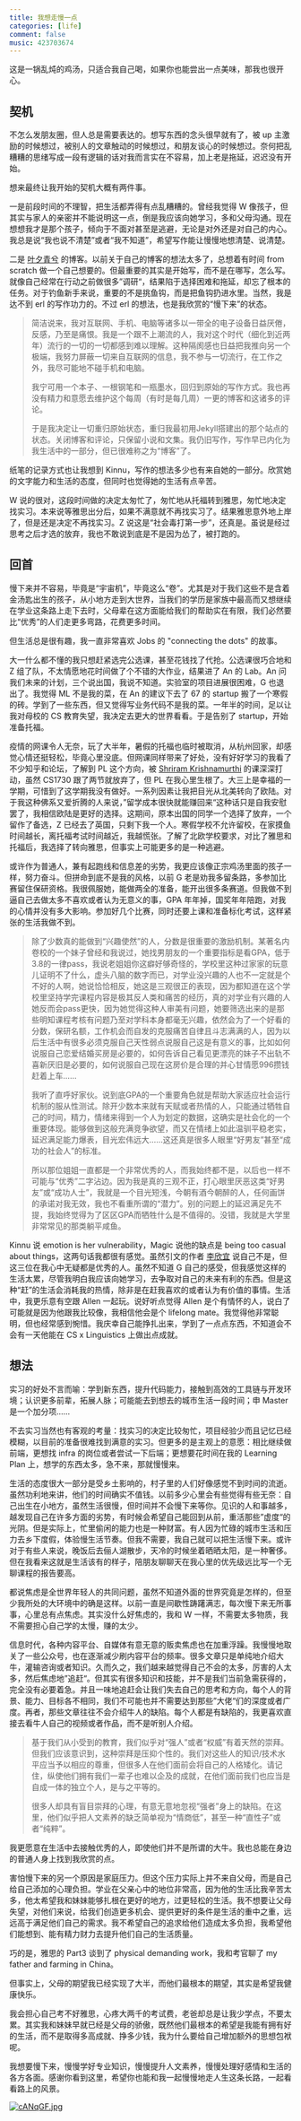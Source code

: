 ```yaml
---
title: 我想走慢一点
categories: [life]
comment: false
music: 423703674
---
```


这是一锅乱炖的鸡汤，只适合我自己喝，如果你也能尝出一点美味，那我也很开心。

## 契机

不怎么发朋友圈，但人总是需要表达的。想写东西的念头很早就有了，被 up 主激励的时候想过，被别人的文章触动的时候想过，和朋友谈心的时候想过。奈何把乱糟糟的思绪写成一段有逻辑的话对我而言实在不容易，加上老是拖延，迟迟没有开始。

想来最终让我开始的契机大概有两件事。

一是前段时间的不理智，把生活都弄得有点乱糟糟的。曾经我觉得 W 像孩子，但其实与家人的亲密并不能说明这一点，倒是我应该向她学习，多和父母沟通。现在想想我才是那个孩子，倾向于不面对甚至是逃避，无论是对外还是对自己的内心。我总是说“我也说不清楚”或者“我不知道”，希望写作能让慢慢地想清楚、说清楚。

二是 [叶夕青兮](https://erl.im/garden/readme.html) 的博客。以前关于自己的博客的想法太多了，总想着有时间 from scratch 做一个自己想要的。但最重要的其实是开始写，而不是在哪写，怎么写。就像自己经常在行动之前做很多”调研“，结果陷于选择困难和拖延，却忘了根本的任务。对于钓鱼新手来说，重要的不是挑鱼钩，而是把鱼钩扔进水里。当然，我是达不到 erl 的写作功力的。不过 erl 的想法，也是我欣赏的“慢下来”的状态。

> 简洁说来，我对互联网、手机、电脑等诸多以一带全的电子设备日益厌倦，反感，乃至是痛恨。我是一个跟不上潮流的人，我对这个时代（细化到近两年）流行的一切的一切都感到难以理解。这种隔阂感也日益把我推向另一个极端，我努力屏蔽一切来自互联网的信息，我不参与一切流行，在工作之外，我尽可能地不碰手机和电脑。
>
> 我宁可用一个本子、一根钢笔和一瓶墨水，回归到原始的写作方式。我也再没有精力和意愿去维护这个每周（有时是每几周）一更的博客和这诸多的评论。
>
> 于是我决定让一切重归原始状态，重归我最初用Jekyll搭建出的那个站点的状态。关闭博客和评论，只保留小说和文集。我仍旧写作，写作早已内化为我生活中的一部分，但已很难称之为“博客”了。

纸笔的记录方式也让我想到 Kinnu，写作的想法多少也有来自她的一部分。欣赏她的文字能力和生活的态度，但同时也觉得她的生活有点辛苦。

W 说的很对，这段时间做的决定太匆忙了，匆忙地从托福转到雅思，匆忙地决定找实习。本来说等雅思出分后，如果不满意就不再找实习了。结果雅思意外地上岸了，但是还是决定不再找实习。Z 说这是“社会毒打第一步”，还真是。虽说是经过思考之后才选的放弃，我也不敢说到底是不是因为怂了，被打跑的。

## 回首

慢下来并不容易，毕竟是“宇宙机”，毕竟这么“卷”。尤其是对于我们这些不是含着金汤匙出生的孩子，从小地方走到大世界，当我们的学历是家族中最高而又想继续在学业这条路上走下去时，父母辈在这方面能给我们的帮助实在有限，我们必然要比“优秀”的人们走更多弯路，花费更多时间。

但生活总是很有趣，我一直非常喜欢 Jobs 的 "connecting the dots" 的故事。

大一什么都不懂的我只想赶紧选完公选课，甚至花钱找了代抢。公选课很巧合地和 Z 组了队，不太情愿地花时间做了个不错的大作业，结果进了 An 的 Lab。An 问我们未来的计划，三个说出国，我说不知道。实验室的项目进展很困难，G 也退出了。我觉得 ML 不是我的菜，在 An 的建议下去了 67 的 startup 搬了一个寒假的砖。学到了一些东西，但又觉得写业务代码不是我的菜。一年半的时间，足以让我对母校的 CS 教育失望，我决定去更大的世界看看。于是告别了 startup，开始准备托福。

疫情的网课令人无奈，玩了大半年，暑假的托福也临时被取消，从杭州回家，却感觉心情还挺轻松，毕竟心里没底。但网课同样带来了好处，没有好好学习的我看了不少知乎和论坛，了解到 PL 这个方向，被 [Shriram Krishnamurthi](http://cs.brown.edu/~sk/) 的课深深打动，虽然 CS1730 跟了两节就放弃了，但 PL 在我心里生根了。大三上是幸福的一学期，可惜到了这学期我没有做好。一系列因素让我把目光从北美转向了欧陆。对于我这种佛系又爱折腾的人来说，”留学成本很快就能赚回来“这种话只是自我安慰罢了，我相信欧陆是更好的选择。这期间，原本出国的同学一个选择了放弃，一个留作了备选，Z 已经去了英国，只剩下我一个人。寒假学校不允许留校，在家摸鱼时间越长，离托福考试时间越近，我越慌张。了解了北欧学校要求，对比了雅思和托福后，我选择了转向雅思，但事实上可能更多的是一种逃避。

或许作为普通人，兼有起跑线和信息差的劣势，我更应该像正宗鸡汤里面的孩子一样，努力奋斗。但拼命到底不是我的风格，以前 G 老是劝我多留条路，多参加比赛留住保研资格。我很佩服她，能做两全的准备，能开出很多条赛道。但我做不到逼自己去做太多不喜欢或者认为无意义的事，GPA 年年掉，国奖年年陪跑，对我的心情并没有多大影响。参加好几个比赛，同时还要上课和准备标化考试，这样紧张的生活我做不到。

> 除了少数真的能做到“兴趣使然”的人，分数是很重要的激励机制。某著名内卷校的一个妹子曾经和我说过，她找男朋友的一个重要指标是看GPA，低于3.8的一律pass，我说老姐姐你这癖好够奇怪的，学校里这种过家家的玩意儿证明不了什么，虚头八脑的数字而已，对学业没兴趣的人也不一定就是个不好的人啊，她说恰恰相反，她这是三观很正的表现，因为都知道在这个学校里坚持学完课程内容是极其反人类和痛苦的经历，真的对学业有兴趣的人她反而会pass更快，因为她觉得这种人审美有问题，她要筛选出来的是那些明知课程考核有问题乃至对学科本身都毫无兴趣，依然会为了一个好看的分数，保研名额，工作机会而自发的克服痛苦自律且斗志满满的人，因为以后生活中有很多必须克服自己天性弱点说服自己这是有意义的事，比如如何说服自己恋爱结婚买房是必要的，如何告诉自己看见更漂亮的妹子不出轨不喜新厌旧是必要的，如何说服自己现在这房价是合理的并心甘情愿996攒钱赶着上车……
>
> 我听了直呼好家伙。说到底GPA的一个重要角色就是帮助大家适应社会运行机制的服从性测试。除开少数本来就有天赋或者热情的人，只能通过牺牲自己的时间，精力，情绪来得到一个人为划定的数据，这确实是社会化的一个重要体现。能够做到这般充满竞争欲望，而又在情绪上如此温驯平稳老实，延迟满足能力爆表，目光宏伟远大……这还真是很多人眼里“好男友”甚至“成功的社会人”的标准。
>
> 所以那位姐姐一直都是一个非常优秀的人，而我始终都不是，以后也一样不可能与“优秀”二字沾边。因为我是真的三观不正，打心眼里厌恶这类“好男友”或“成功人士”，我就是一个目光短浅，今朝有酒今朝醉的人，任何画饼的承诺对我无效，我也不看重所谓的“潜力”。别的问题上的延迟满足先不提，我始终觉得为了区区GPA而牺牲什么是不值得的。没错，我就是大学里非常常见的那类躺平咸鱼。

Kinnu 说 emotion is her vulnerability，Magic 说他的缺点是 being too casual about things，这两句话我都很有感觉。虽然引文的作者 [李欣宜](http://notebook.xyli.me/) 说自己不是，但这三位在我心中无疑都是优秀的人。虽然不知道 G 自己的感受，但我感觉这样的生活太累，尽管我明白我应该向她学习，去争取对自己的未来有利的东西。但是这种“赶”的生活会消耗我的热情，除非是在赶我喜欢的或者认为有价值的事情。生活中，我更乐意有空跟 Allen 一起玩。说好听点觉得 Allen 是个有情怀的人，说白了可能就是因为他跟我比较像，我相信他会是个 lifelong mate。我觉得他非常聪明，但也经常感到惋惜。我庆幸自己能挣扎出来，学到了一点点东西，不知道会不会有一天他能在 CS x Linguistics 上做出点成就。

## 想法

实习的好处不言而喻：学到新东西，提升代码能力，接触到高效的工具链与开发环境；认识更多前辈，拓展人脉；可能能去到想去的城市生活一段时间；申 Master 是一个加分项……

不去实习当然也有客观的考量：找实习的决定比较匆忙，项目经验少而且记忆已经模糊，以目前的准备很难找到满意的实习。但更多的是主观上的意愿：相比继续做前端，更想找 infra 的岗位或者尝试一下后端；更想要花时间在我的 Learning Plan 上，想学的东西太多，急不来，那就慢慢来。

生活的态度很大一部分是受乡土影响的，村子里的人们好像感觉不到时间的流逝。虽然功利地来讲，他们的时间确实不值钱。以前多少心里会有些觉得有些无奈：自己出生在小地方，虽然生活很慢，但时间并不会慢下来等你。见识的人和事越多，越发现自己在许多方面的劣势，有时候会希望自己能回到从前，重活那些”虚度“的光阴。但是实际上，忙里偷闲的能力也是一种财富。有人因为忙碌的城市生活和压力去乡下度假，体验慢生活节奏。但我不需要，我自己就可以把生活慢下来。或许对于有些人来说，晚饭后去俪人湖散步，天冷的时候坐着晒晒太阳，是一种奢侈。但在我看来这就是生活该有的样子，陪朋友聊聊天在我心里的优先级远比写一个无聊课程的报告要高。

都说焦虑是全世界年轻人的共同问题，虽然不知道外面的世界究竟是怎样的，但至少我所处的大环境中的确是这样。以前一直是间歇性踌躇满志，每次慢下来无所事事，心里总有点焦虑。其实没什么好焦虑的，我和 W 一样，不需要太多物质，我不需要担心自己学的太慢，赚的太少。

信息时代，各种内容平台、自媒体有意无意的贩卖焦虑也在加重浮躁。我慢慢地取关了一些公众号，也在逐渐减少刷内容平台的频率。很多文章只是单纯地介绍大牛，灌输咨询或者知识。久而久之，我们越来越觉得自己不会的太多，厉害的人太多，然后焦虑地”追赶“。但其实有很多知识和技能，并不是我们当前急需获得的，完全没有必要着急。并且一味地追赶会让我们失去自己的思考和方向，每个人的背景、能力、目标各不相同，我们不可能也并不需要达到那些”大佬“们的深度或者广度。再者，那些文章往往不会介绍牛人的缺陷。每个人都是有缺陷的，我更喜欢直接去看牛人自己的视频或者作品，而不是听别人介绍。

> 基于我们从小受到的教育，我们似乎对“强人”或者“权威”有着天然的崇拜。但我们应该意识到，这种崇拜是压抑个性的。我们对这些人的知识/技术水平应当予以相应的尊重，但很多人在他们面前会将自己的人格矮化。请记住，纵使他们拥有我们一辈子也难以企及的成就，在他们面前我们也应当是自成一体的独立个人，是与之平等的。
>
> 很多人却具有盲目崇拜的心理，有意无意地忽视“强者”身上的缺陷。在这里，他们似乎把人文素养的缺乏简单视为“情商低”，甚至一种“直性子”或者“纯粹”。

我更愿意在生活中去接触优秀的人，即使他们并不是所谓的大牛。我也总能在身边的普通人身上找到我欣赏的点。

害怕慢下来的另一个原因是家庭压力。但这个压力实际上并不来自父母，而是自己给自己添加的心理负担。学业在父亲心中的地位非常高，因为他的生活比我辛苦太多，他太希望我和妹妹能够扎根在更好的地方，过更轻松的生活。我不想要让父母失望，对他们来说，给我们创造更多机会、提供更好的条件是生活的重中之重，远远高于满足他们自己的需求。我不希望自己的追求给他们造成太多负担，我希望他们能想到、能有精力财力去提升他们自己的生活质量。

巧的是，雅思的 Part3 谈到了 physical demanding work，我和考官聊了 my father and farming in China。

但事实上，父母的期望我已经实现了大半，而他们最根本的期望，其实是希望我健康快乐。

我会担心自己考不好雅思，心疼大两千的考试费，老爸却总是让我少学点，不要太累。其实我和妹妹早就已经是父母的骄傲，既然他们最根本的希望是我能有拥有好的生活，而不是取得多高成就、挣多少钱，我为什么要给自己增加额外的思想包袱呢。

我想要慢下来，慢慢学好专业知识，慢慢提升人文素养，慢慢处理好感情和生活的各方各面。感谢你看到这里，希望你也能和我一起慢慢地走人生这条长路，一起看看路上的风景。

[![cANqGF.jpg](https://z3.ax1x.com/2021/03/31/cANqGF.jpg)](https://imgtu.com/i/cANqGF)

